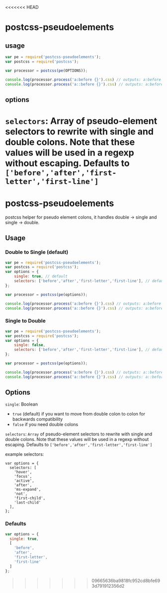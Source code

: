 <<<<<<< HEAD
# postcss-pseudoelements

## usage

```javascript
var pe = require('postcss-pseudoelements');
var postcss = require('postcss');

var processor = postcss(pe(OPTIONS));

console.log(processor.process('a:before {}').css) // outputs: a:before {}
console.log(processor.process('a::before {}').css) // outputs: a:before {}
```

## options

`selectors`: Array of pseudo-element selectors to rewrite with single and double colons. Note that these values will be used in a regexp without escaping. Defaults to `['before','after','first-letter','first-line']`
=======
# postcss-pseudoelements

postcss helper for pseudo element colons, it handles double -> single and single -> double.

## Usage

### Double to Single (default)
```javascript
var pe = require('postcss-pseudoelements');
var postcss = require('postcss');
var options = {
	single: true, // default
	selectors: ['before','after','first-letter','first-line'], // default
};

var processor = postcss(pe(options));

console.log(processor.process('a:before {}').css) // outputs: a:before {}
console.log(processor.process('a::before {}').css) // outputs: a:before {}
```

### Single to Double

```javascript
var pe = require('postcss-pseudoelements');
var postcss = require('postcss');
var options = {
	single: false,
	selectors: ['before','after','first-letter','first-line'], // default
};

var processor = postcss(pe(options));

console.log(processor.process('a:before {}').css) // outputs: a::before {}
console.log(processor.process('a::before {}').css) // outputs: a::before {}
```

## Options

`single`: Boolean
* `true` (default) if you want to move from double colon to colon for backwards compatibility
* `false` if you need double colons

`selectors`: `Array` of pseudo-element selectors to rewrite with single and double colons. Note that these values will be used in a regexp without escaping. Defaults to `['before','after','first-letter','first-line']`

example selectors:
```
var options = {
  selectors: [
    'hover',
    'focus',
    'active',
    'after',
    'ms-expand',
    'not',
    'first-child',
    'last-child'
  ],
};
```

### Defaults
```javascript
var options = {
  single: true,
  [
    'before',
    'after',
    'first-letter',
    'first-line'
  ]
};
```
>>>>>>> 09665636ba9818fc952cd8bfe693d791912356d2
